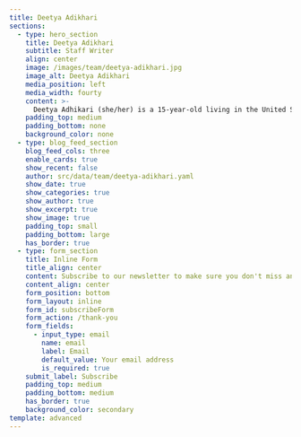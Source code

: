 ```yaml
---
title: Deetya Adikhari
sections:
  - type: hero_section
    title: Deetya Adikhari
    subtitle: Staff Writer
    align: center
    image: /images/team/deetya-adikhari.jpg
    image_alt: Deetya Adikhari
    media_position: left
    media_width: fourty
    content: >-
      Deetya Adhikari (she/her) is a 15-year-old living in the United States. She has interests in a variety of topics/subjects such as philosophy, writing, and coding. She also is a black belt in taekwondo and loves to play guitar. You could find Deetya reading books, playing video games, or binging a tv show in her free time.
    padding_top: medium
    padding_bottom: none
    background_color: none
  - type: blog_feed_section
    blog_feed_cols: three
    enable_cards: true
    show_recent: false
    author: src/data/team/deetya-adikhari.yaml
    show_date: true
    show_categories: true
    show_author: true
    show_excerpt: true
    show_image: true
    padding_top: small
    padding_bottom: large
    has_border: true
  - type: form_section
    title: Inline Form
    title_align: center
    content: Subscribe to our newsletter to make sure you don't miss anything.
    content_align: center
    form_position: bottom
    form_layout: inline
    form_id: subscribeForm
    form_action: /thank-you
    form_fields:
      - input_type: email
        name: email
        label: Email
        default_value: Your email address
        is_required: true
    submit_label: Subscribe
    padding_top: medium
    padding_bottom: medium
    has_border: true
    background_color: secondary
template: advanced
---
```

